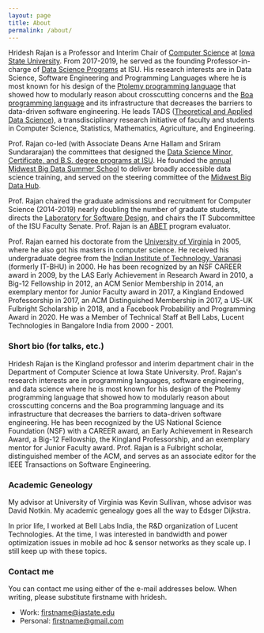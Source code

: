 ```yaml
---
layout: page
title: About
permalink: /about/
---
```


Hridesh Rajan is a Professor and Interim Chair
of [Computer Science](http://www.cs.iastate/edu)
at [Iowa State University](http://www.iastate.edu).
From 2017-2019, he served as the founding 
Professor-in-charge of [Data Science Programs](https://datascience.iastate.edu) at ISU. 
His research interests are in
Data Science, Software Engineering and Programming Languages 
where he is most known for his design of the 
[Ptolemy programming language](http://ptolemy.cs.iastate.edu) that 
showed how to modularly reason about crosscutting concerns and the 
[Boa programming language](http://boa.cs.iastate.edu) 
and its infrastructure that decreases the barriers to data-driven software engineering. 
He leads TADS ([Theoretical and Applied Data Science](https://tads.research.iastate.edu)), 
a transdisciplinary research initiative of faculty and students in 
Computer Science, Statistics, Mathematics, Agriculture, and Engineering. 

Prof. Rajan co-led (with Associate Deans Arne Hallam and Sriram Sundararajan) 
the committees that designed the [Data Science Minor, 
Certificate, and 
B.S. degree programs at ISU](https://datascience.iastate.edu). 
He founded the [annual Midwest Big Data Summer School](http://mbds.cs.iastate.edu) 
to deliver broadly accessible data science training, and 
served on the steering committee of the [Midwest Big Data Hub](http://midwestbigdatahub.org).

Prof. Rajan chaired the graduate admissions and recruitment 
for Computer Science (2014-2019) nearly doubling the number 
of graduate students, directs the 
[Laboratory for Software Design](http://design.cs.iastate.edu), 
and chairs the IT Subcommittee of the ISU Faculty Senate. 
Prof. Rajan is an [ABET](http://ABET.org/)
program evaluator.

Prof. Rajan earned his doctorate from the 
[University of Virginia](http://virginia.edu)
in 2005, where he also got his masters in computer science. 
He received his undergraduate degree from the 
[Indian Institute of Technology, Varanasi](http://iitbhu.ac.in)
(formerly IT-BHU) in 2000. 
He has been recognized by an NSF CAREER award in 2009, 
by the LAS Early Achievement in Research Award in 2010, 
a Big-12 Fellowship in 2012, 
an ACM Senior Membership in 2014, 
an exemplary mentor for Junior Faculty award in 2017, 
a Kingland Endowed Professorship in 2017, 
an ACM Distinguished Membership in 2017, 
a US-UK Fulbright Scholarship in 2018,
and a Facebook Probability and Programming Award in 2020. 
He was a Member of Technical Staff at Bell Labs, 
Lucent Technologies in Bangalore India from 2000 - 2001.

### Short bio (for talks, etc.)

Hridesh Rajan is the Kingland professor and interim department chair in 
the Department of Computer Science at Iowa State University. 
Prof. Rajan's research interests are in programming languages, software 
engineering, and data science where he is most known for his design of 
the Ptolemy programming language that showed how to modularly reason 
about crosscutting concerns and the Boa programming language and its 
infrastructure that decreases the barriers to data-driven software engineering.
He has been recognized by the US National Science Foundation (NSF) with 
a CAREER award, an Early Achievement in Research Award, a Big-12 Fellowship, 
the Kingland Professorship, and an exemplary mentor for Junior Faculty award. 
Prof. Rajan is a Fulbright scholar, distinguished member of the ACM, and 
serves as an associate editor for the IEEE Transactions on Software Engineering.

### Academic Geneology

My advisor at University of Virginia was Kevin Sullivan, 
whose advisor was David Notkin. 
My academic genealogy goes all the way to Edsger Dijkstra.

In prior life, I worked at Bell Labs India, the R&D organization of Lucent Technologies. At the time, I was interested in bandwidth and power optimization issues in mobile ad hoc & sensor networks as they scale up. I still keep up with these topics.

### Contact me

You can contact me using either of the e-mail addresses below. 
When writing, please substitute firstname with hridesh.

* Work: [firstname@iastate.edu](mailto:firstname@iastate.edu)
* Personal: [firstname@gmail.com](mailto:firstname@gmail.com)

